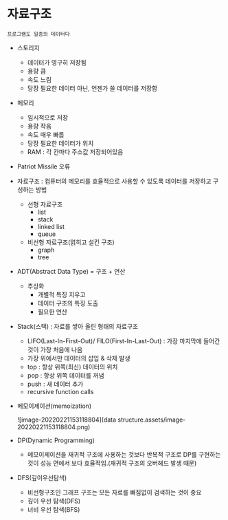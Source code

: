 # 자료구조



`프로그램도 일종의 데이터다`



* 스토리지
  * 데이터가 영구히 저장됨
  * 용량 큼
  * 속도 느림
  * 당장 필요한 데이터 아닌, 언젠가 쓸 데이터를 저장함
* 메모리
  * 임시적으로 저장
  * 용량 작음
  * 속도 매우 빠름
  * 당장 필요한 데이터가 위치
  * RAM : 각 칸마다 주소값 저장되어있음

* Patriot Missile 오류

* 자료구조 : 컴퓨터의 메모리를 효율적으로 사용할 수 있도록 데이터를 저장하고 구성하는 방법

  * 선형 자료구조
    * list
    * stack
    * linked list
    * queue
  * 비선형 자료구조(얽히고 설킨 구조)
    * graph
    * tree

* ADT(Abstract Data Type) = 구조 + 연산

  * 추상화
    * 개별적 특징 지우고
    * 데이터 구조의 특징 도출
    * 필요한 연산

* Stack(스택) : 자료를 쌓아 올린 형태의 자료구조

  * LIFO(Last-In-First-Out)/ FILO(First-In-Last-Out) : 가장 마지막에 들어간 것이 가장 처음에 나옴
  * 가장 위에서만 데이터의 삽입 & 삭제 발생
  * top : 항상 위쪽(최신) 데이터의 위치
  * pop : 항상 위쪽 데이터를 꺼냄
  * push : 새 데이터 추가
  * recursive function calls

* 메모이제이션(memoization)

  ![image-20220221153118804](data structure.assets/image-20220221153118804.png)



* DP(Dynamic Programming)
  * 메모이제이션을 재귀적 구조에 사용하는 것보다 반복적 구조로 DP를 구현하는 것이 성능 면에서 보다 효율적임.(재귀적 구조의 오버헤드 발생 때문)
* DFS(깊이우선탐색)
  * 비선형구조인 그래프 구조는 모든 자료를 빠짐없이 검색하는 것이 중요
  * 깊이 우선 탐색(DFS)
  * 너비 우선 탐색(BFS)